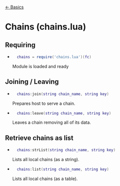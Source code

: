 [<- Basics](basics.md)
# Chains (chains.lua)

## Requiring 
	
- ```lua
	chains = require('chains.lua')(fc)
	```
	Module is loaded and ready
## Joining / Leaving
- ```lua
	chains:join(string chain_name, string key)
	```
	Prepares host to serve a chain.

- ```lua
	chains:leave(string chain_name, string key)
	```
	Leaves a chain removing all of its data.

## Retrieve chains as list

- ```lua
	chains:strList(string chain_name, string key)
	```
	Lists all local chains (as a string).

- ```lua
	chains:list(string chain_name, string key)
	```
	Lists all local chains (as a table).